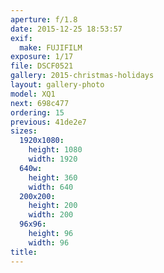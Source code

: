 ```yaml
---
aperture: f/1.8
date: 2015-12-25 18:53:57
exif:
  make: FUJIFILM
exposure: 1/17
file: DSCF0521
gallery: 2015-christmas-holidays
layout: gallery-photo
model: XQ1
next: 698c477
ordering: 15
previous: 41de2e7
sizes:
  1920x1080:
    height: 1080
    width: 1920
  640w:
    height: 360
    width: 640
  200x200:
    height: 200
    width: 200
  96x96:
    height: 96
    width: 96
title: 
---
```

